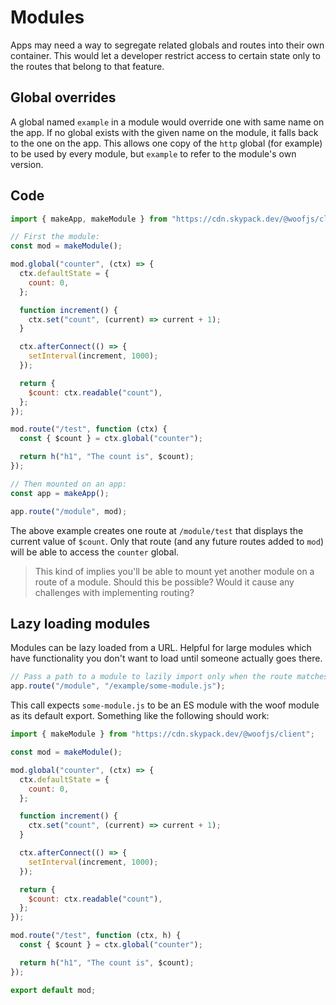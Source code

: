 # Modules

Apps may need a way to segregate related globals and routes into their own container. This would let a developer
restrict access to certain state only to the routes that belong to that feature.

## Global overrides

A global named `example` in a module would override one with same name on the app. If no global exists with the given
name on the module, it falls back to the one on the app. This allows one copy of the `http` global (for example) to be
used by every module, but `example` to refer to the module's own version.

## Code

```js
import { makeApp, makeModule } from "https://cdn.skypack.dev/@woofjs/client";

// First the module:
const mod = makeModule();

mod.global("counter", (ctx) => {
  ctx.defaultState = {
    count: 0,
  };

  function increment() {
    ctx.set("count", (current) => current + 1);
  }

  ctx.afterConnect(() => {
    setInterval(increment, 1000);
  });

  return {
    $count: ctx.readable("count"),
  };
});

mod.route("/test", function (ctx) {
  const { $count } = ctx.global("counter");

  return h("h1", "The count is", $count);
});

// Then mounted on an app:
const app = makeApp();

app.route("/module", mod);
```

The above example creates one route at `/module/test` that displays the current value of `$count`. Only that route (and
any future routes added to `mod`) will be able to access the `counter` global.

> This kind of implies you'll be able to mount yet another module on a route of a module. Should this be possible? Would
> it cause any challenges with implementing routing?

## Lazy loading modules

Modules can be lazy loaded from a URL. Helpful for large modules which have functionality you don't want to load until
someone actually goes there.

```js
// Pass a path to a module to lazily import only when the route matches.
app.route("/module", "/example/some-module.js");
```

This call expects `some-module.js` to be an ES module with the woof module as its default export. Something like the
following should work:

```js
import { makeModule } from "https://cdn.skypack.dev/@woofjs/client";

const mod = makeModule();

mod.global("counter", (ctx) => {
  ctx.defaultState = {
    count: 0,
  };

  function increment() {
    ctx.set("count", (current) => current + 1);
  }

  ctx.afterConnect(() => {
    setInterval(increment, 1000);
  });

  return {
    $count: ctx.readable("count"),
  };
});

mod.route("/test", function (ctx, h) {
  const { $count } = ctx.global("counter");

  return h("h1", "The count is", $count);
});

export default mod;
```
